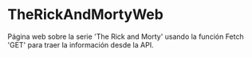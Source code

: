 # TheRickAndMortyWeb
Página web sobre la serie 'The Rick and Morty' usando la función Fetch 'GET' para traer la información desde la API.
